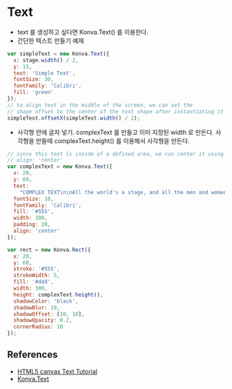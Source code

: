 # Text
* text 를 생성하고 싶다면 Konva.Text() 를 이용한다.
* 간단한 텍스트 만들기 예제
```javascript
var simpleText = new Konva.Text({
  x: stage.width() / 2,
  y: 15,
  text: 'Simple Text',
  fontSize: 30,
  fontFamily: 'Calibri',
  fill: 'green'
});
// to align text in the middle of the screen, we can set the
// shape offset to the center of the text shape after instantiating it
simpleText.offsetX(simpleText.width() / 2);
```

* 사각형 안에 글자 넣기. complexText 를 만들고 이미 지정된 width 로 만든다. 사각형을 만들때 complexText.height() 를 이용해서 사각형을 만든다.
```javascript
// since this text is inside of a defined area, we can center it using
// align: 'center'
var complexText = new Konva.Text({
  x: 20,
  y: 60,
  text:
    "COMPLEX TEXT\n\nAll the world's a stage, and all the men and women merely players. They have their exits and their entrances.",
  fontSize: 18,
  fontFamily: 'Calibri',
  fill: '#555',
  width: 300,
  padding: 20,
  align: 'center'
});

var rect = new Konva.Rect({
  x: 20,
  y: 60,
  stroke: '#555',
  strokeWidth: 5,
  fill: '#ddd',
  width: 300,
  height: complexText.height(),
  shadowColor: 'black',
  shadowBlur: 10,
  shadowOffset: [10, 10],
  shadowOpacity: 0.2,
  cornerRadius: 10
});
```

## References
* [HTML5 canvas Text Tutorial](https://konvajs.org/docs/shapes/Text.html)
* [Konva.Text](https://konvajs.org/api/Konva.Text.html)

